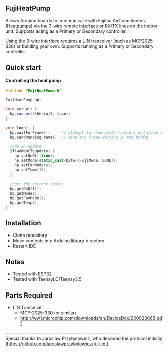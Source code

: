 FujiHeatPump
----------
Allows Arduino boards to communicate with Fujitsu AirConditioners (Heatpumps) via the 3-wire remote interface or RX/TX lines on the indoor unit. Supports acting as a Primary or Secondary controller.

Using the 3-wire interface requires a LIN tranceiver (such as MCP2025-330) or building your own. Supports running as a Primary or Secondary controller.

Quick start
-----------

#### Controlling the heat pump

```c++
#include "FujiHeatPump.h"

FujiHeatPump hp;

void setup() {
  hp.connect(&Serial2, true);
}

void loop() {
  hp.waitForFrame();     // attempt to read state from bus and place a reply frame in the buffer
  hp.sendPendingFrame(); // send any frame waiting in the buffer
  
  //do an update
  if(weWantToUpdate) {
    hp.setOnOff(true);
    hp.setMode(static_cast<byte>(FujiMode::COOL));
    hp.setFanMode(4);
    hp.setTemp(18);
  }
  
  //get the current status
  hp.getOnOff();
  hp.getMode();
  hp.getFanMode();
  hp.getTemp();
}

```


Installation
------------
- Clone repository
- Move contents into Arduino library directory
- Restart IDE

Notes
-----
- Tested with ESP32
- Tested with TeensyLC/Teensy3.5

Parts Required
--------------

- LIN Tranceiver
  - MCP-2025-330 (or similar)
  - http://ww1.microchip.com/downloads/en/DeviceDoc/20002306B.pdf
  
========================================  
Special thanks to Jaroslaw Przybylowicz, who decoded the protocol initially (https://github.com/jaroslawprzybylowicz/fuji-iot)

